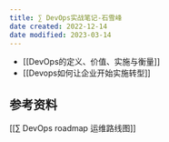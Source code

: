 ```yaml
---
title: ∑ DevOps实战笔记-石雪峰
date created: 2022-12-14
date modified: 2023-03-14
---
```


- [[DevOps的定义、价值、实施与衡量]]
- [[Devops如何让企业开始实施转型]]

## 参考资料

[[∑ DevOps roadmap 运维路线图]]
